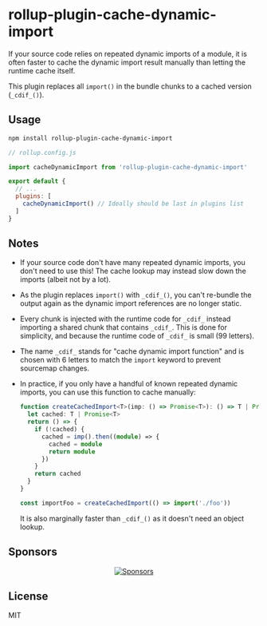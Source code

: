 # rollup-plugin-cache-dynamic-import

If your source code relies on repeated dynamic imports of a module, it is often faster to cache the dynamic import result manually than letting the runtime cache itself.

This plugin replaces all `import()` in the bundle chunks to a cached version (`_cdif_()`).

## Usage

```bash
npm install rollup-plugin-cache-dynamic-import
```

```js
// rollup.config.js

import cacheDynamicImport from 'rollup-plugin-cache-dynamic-import'

export default {
  // ...
  plugins: [
    cacheDynamicImport() // Ideally should be last in plugins list
  ]
}
```

## Notes

- If your source code don't have many repeated dynamic imports, you don't need to use this! The cache lookup may instead slow down the imports (albeit not by a lot).
- As the plugin replaces `import()` with `_cdif_()`, you can't re-bundle the output again as the dynamic import references are no longer static.
- Every chunk is injected with the runtime code for `_cdif_` instead importing a shared chunk that contains `_cdif_`. This is done for simplicity, and because the runtime code of `_cdif_` is small (99 letters).
- The name `_cdif_` stands for "cache dynamic import function" and is chosen with 6 letters to match the `import` keyword to prevent sourcemap changes.
- In practice, if you only have a handful of known repeated dynamic imports, you can use this function to cache manually:

  ```ts
  function createCachedImport<T>(imp: () => Promise<T>): () => T | Promise<T> {
    let cached: T | Promise<T>
    return () => {
      if (!cached) {
        cached = imp().then((module) => {
          cached = module
          return module
        })
      }
      return cached
    }
  }

  const importFoo = createCachedImport(() => import('./foo'))
  ```

  It is also marginally faster than `_cdif_()` as it doesn't need an object lookup.

## Sponsors

<p align="center">
  <a href="https://bjornlu.com/sponsor">
    <img src="https://bjornlu.com/sponsors.svg" alt="Sponsors" />
  </a>
</p>

## License

MIT

